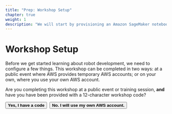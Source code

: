 ```yaml
---
title: "Prep: Workshop Setup"
chapter: true
weight: 1
description: "We will start by provisioning an Amazon SageMaker notebook instance."
---
```


# Workshop Setup

Before we get started learning about robot development, we need to configure a few things.  This workshop can be completed in two ways:  at a public event where AWS provides temporary AWS accounts; or on your own, where you use your own AWS account.

Are you completing this workshop at a public event or training session, **and** have you have been provided with a 12-character workshop code?


   <button class="ui-button" onclick="document.getElementById('with_code').style.display = 'block';document.getElementById('no_code').style.display = 'none';">**Yes, I have a code**</button>&nbsp;&nbsp;<button class="ui-button" onclick="document.getElementById('with_code').style.display = 'none';document.getElementById('no_code').style.display = 'block';">**No.  I will use my own AWS account.**</button>

<div id="with_code" style="display:none">

{{% md %}}
### Log  in to the AWS Console and set the AWS Region

For this workshop, we've created temporary AWS accounts for all attendees.  You were provided with a code to access your AWS account for the workshop.  You will need that code in the next steps.  To get started, enter the AWS Console by going to this web site:

**[https://dashboard.eventengine.run](https://dashboard.eventengine.run)**   

On the *Who are you?* form, enter the code you were provided (ensure the case is correct) and click **Proceed**.

![Event Engine Login](../../images/mars-rover/event-engine-login.jpg)

Then click on the **AWS Console** button, and then the **Open Console** button on the pop-up.

![Event Engine Open Console](../../images/mars-rover/event-engine-open-console.jpg)

We will use the US East (N. Virginia) region for this workshop.  In the region menu item, select *US East (N. Virginia)*.

![Region selection](../../images/mars-rover/region-selection.jpg)

### Launch CloudFormation Stack 
AWS CloudFormation provides a common language to describe and provision infrastructure resources in your cloud environment. CloudFormation allows you to use a simple text file to model and provision the resources needed for the workshop.  For this workshop, we've pre-created a template that simplifies some of the setup.  The infrastructure it creates is needed to run the activities.  It will create an S3 bucket and networking resources.

Once you have successfully signed into the AWS console, click the button below to launch a CloudFormation stack to create the required resources:

[![Launch Stack](../../images/launch-stack.svg)](https://console.aws.amazon.com/cloudformation/home#/stacks/new?templateURL=https://public-mcfeenea-sm-nb.s3.amazonaws.com/drnotebookeast1.json&region=us-east-1)


1. On the *Create stack* page, accept the defaults and click **Next**.
2. On the *Specify stack details* page, set *Stack name* to a value that will help you identify this stack, such as "deepracer-wrkshp-resources".
3. In the *Parameters* section, enter values for the following parameters and they will be applied to your AWS environment.
4. For the *DeepRacerS3BucketName* field, the value must be globally-unique, and it must be lower case.  This is because it will be used in the domain name for the S3 bucket that gets created.  For today's workshop, namespace your bucket with your initials or a user name to improve its uniqueness.  For example, if your name is Jane Penelope Smith, you might name the bucket, "jps-deepracer-workshop".  
5. For the *NotebookName* field, the value does not have to be globally unique but it cannot be a duplicate of an Amazon SageMaker notebook in your individual AWS account. Click **Next**.
6. On the *Configure stack options* page, use the default values and click **Next**.
6. On the *Review* page, review the choices, and check the box at the bottom of the page to "acknowledge that AWS CloudFormation might create IAM resources with custom names".
7. Click **Create stack**.


This will create:

- a **VPC** with a pair of **subnets** and a **default security group**.
- an **S3 bucket** to store your Amazon SageMaker notebook and AWS Robomaker]  assets.

The stack creation should only take a minute or two.  Once the status has changed to CREATE_COMPLETE, click on the stack's  **Outputs** tab. It will provide you with several Key/Value pairs that we will use later in the workshop.  Specifically, you should copy and paste several Key/Values to a notepad application.  This is not required, but be prepared to navigate back to the CloudFormation **Outputs** tab when you're asked for these values later.  

You will need the values for the following:

- S3BucketName
- Notebook Name

### Launch the Amazon SageMaker Notebook and complete the Workshop Setup section

1. Launch a new web browser window and navigate to the SageMaker Notebook Instance by selecting Amazon Sagemaker in the Services drop down in the AWS Console

2. In the left menu select Notebook Instances

3. Verify the region in the AWS Console is US East (N. Virginia).

4. Select Open Jupyter or Open JupyterLab.

5. If the kernel does not auto-populate then select conda_amazonei_tensorflow_p36.

6. Execute all of the cells in the **Section: Workshop Setup**




**Congratulations!** You have completed the setup portion of the workshop.

**[Continue to the next module.](../modifysimapp/)**
{{% /md %}}
</div>

<div id="no_code" style="display:none">
{{% md %}}
### Log  in to the AWS Console and set the AWS Region

When using your own AWS account to complete this workshop, your user need read and write permissions to several AWS services. The AWS CloudFormation stack will create an Amazon SageMaker notebook instance with the required permissions applied.

### Select the AWS Region 
This workshop uses the US East (N. Virginia) region. 
Select the region in the upper right corner of the AWS Console.

### Launch CloudFormation Stack 
AWS CloudFormation provides a common language to describe and provision infrastructure resources in your cloud environment. CloudFormation allows you to use a simple text file to model and provision the resources needed for the workshop.  For this workshop, we've pre-created a template that simplifies some of the setup.  The infrastructure it creates is needed to run the activities.  

Once you have successfully changed the AWS Region to US East (N. Virginia), click the button below to launch a CloudFormation stack to create the required resources.

[![Launch Stack](../../images/launch-stack.svg)](https://console.aws.amazon.com/cloudformation/home#/stacks/new?templateURL=https://public-mcfeenea-sm-nb.s3.amazonaws.com/drnotebookeast1.json&region=us-east-1)

1. On the *Create stack* page, accept the defaults and click **Next**.
2. On the *Specify stack details* page, set *Stack name* to a value that will help you identify this stack, such as "deepracer-wrkshp-resources".
3. In the *Parameters* section, enter values for the following parameters and they will be applied to your AWS environment.
4. For the *DeepRacerS3BucketName* field, the value must be globally-unique, and it must be lower case.  This is because it will be used in the domain name for the S3 bucket that gets created.  For today's workshop, namespace your bucket with your initials or a user name to improve its uniqueness.  For example, if your name is Jane Penelope Smith, you might name the bucket, "jps-deepracer-workshop".  
5. For the *NotebookName* field, the value does not have to be globally unique but it cannot be a duplicate of an Amazon SageMaker notebook in your individual AWS account. Click **Next**.
6. On the *Configure stack options* page, use the default values and click **Next**.
6. On the *Review* page, review the choices, and check the box at the bottom of the page to "acknowledge that AWS CloudFormation might create IAM resources with custom names".
7. Click **Create stack**.


This will create:

- a **VPC** with a pair of **subnets** and a **default security group**.
- an **S3 bucket** to store your AWS SageMaker notebook assets.

The stack creation should only take a minute or two.  Once the status has changed to CREATE_COMPLETE, click on the stack's  **Outputs** tab. It will provide you with several Key/Value pairs that we will use later in the workshop.  Specifically, you should copy and paste several Key/Values to a notepad application.  This is not required, but be prepared to navigate back to the CloudFormation **Outputs** tab when you're asked for these values later.  

You will need the values for the following:

- S3BucketName
- Notebook Name

### Launch the Amazon SageMaker Notebook and complete the Workshop Setup section

1. Launch a new web browser window and navigate to the SageMaker Notebook Instance by selecting Amazon Sagemaker in the Services drop down in the AWS Console

2. In the left menu select Notebook Instances

3. Verify the region in the AWS Console is US East (N. Virginia).

4. Select Open Jupyter or Open JupyterLab.

5. If the kernel does not auto-populate then select conda_amazonei_tensorflow_p36.

6. Execute all of the cells in the **Section: Workshop Setup**


**Congratulations!** You have completed the setup portion of the workshop.

**[Continue to the next module.](../modifysimapp/)**
{{% /md %}}

</div>